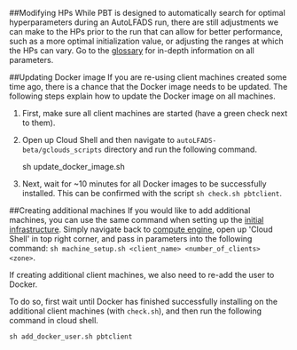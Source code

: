 ##Modifying HPs
While PBT is designed to automatically search for optimal hyperparameters during an AutoLFADS run, there are still adjustments we can make to the HPs prior to the run that can allow for better performance, such as a more optimal initialization value, or adjusting the ranges at which the HPs can vary. Go to the [glossary](../parameters) for in-depth information on all parameters.

##Updating Docker image
If you are re-using client machines created some time ago, there is a chance that the Docker image needs to be updated. The following steps explain how to update the Docker image on all machines. 

1) First, make sure all client machines are started (have a green check next to them). 

2) Open up Cloud Shell and then navigate to `autoLFADS-beta/gclouds_scripts` directory and run the following command.

    sh update_docker_image.sh

3) Next, wait for ~10 minutes for all Docker images to be successfully installed. This can be confirmed with the script `sh check.sh pbtclient`.  

##Creating additional machines
If you would like to add additional machines, you can use the same command when setting up the [initial infrastructure](../create_infra/#create-the-client-machines). Simply navigate back to [compute engine](https://console.cloud.google.com/compute), open up 'Cloud Shell' in top right corner, and pass in parameters into the following command: `sh machine_setup.sh <client_name> <number_of_clients> <zone>`. 

If creating additional client machines, we also need to re-add the user to Docker. 

To do so, first wait until Docker has finished successfully installing on the additional client machines (with `check.sh`), and then run the following command in cloud shell.

    sh add_docker_user.sh pbtclient


